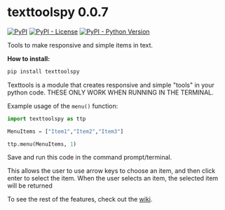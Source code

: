 # texttoolspy 0.0.7

[![PyPI](https://img.shields.io/pypi/v/texttoolspy)](https://pypi.org/project/texttoolspy/)
[![PyPI - License](https://img.shields.io/pypi/l/texttoolspy)](https://pypi.org/project/texttoolspy/)
[![PyPI - Python Version](https://img.shields.io/pypi/pyversions/texttoolspy)](https://pypi.org/project/texttoolspy/)


Tools to make responsive and simple items in text.

**How to install:**
```bash
pip install texttoolspy
```

Texttools is a module that creates responsive and simple "tools" in your python code. THESE ONLY WORK WHEN RUNNING IN THE TERMINAL. 

Example usage of the `menu()` function:
```python
import texttoolspy as ttp

MenuItems = ["Item1","Item2","Item3"]

ttp.menu(MenuItems, 1)
```
Save and run this code in the command prompt/terminal. 

This allows the user to use arrow keys to choose an item, and then click enter to select the item. When the user selects an item, the selected item will be returned

To see the rest of the features, check out the [wiki](https://github.com/MilesWK/texttoolspy/wiki).
